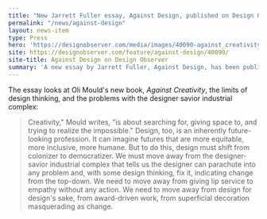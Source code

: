 ```yaml
---
title: "New Jarrett Fuller essay, Against Design, published on Design Observer"
permalink: "/news/against-design"
layout: news-item
type: Press
hero: 'https://designobserver.com/media/images/40090-against_creativity.jpg'
site: https://designobserver.com/feature/against-design/40090/
site-title: Against Design on Design Observer
summary: 'A new essay by Jarrett Fuller, Against Design, has been published by Design Observer.'
---
```


The essay looks at Oli Mould's new book, *Against Creativity*, the limits of design thinking, and the problems with the designer savior industrial complex:

> Creativity," Mould writes, "is about searching for, giving space to, and trying to realize the impossible." Design, too, is an inherently future-looking profession. It can imagine futures that are more equitable, more inclusive, more humane. But to do this, design must shift from colonizer to democratizer. We must move away from the designer-savior industrial complex that tells us the designer can parachute into any problem and, with some design thinking, fix it, indicating change from the top-down. We need to move away from giving lip service to empathy without any action. We need to move away from design for design's sake, from award-driven work, from superficial decoration masquerading as change.
